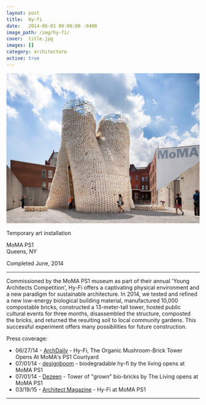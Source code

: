 ```yaml
---
layout: post
title:  Hy-fi
date:   2014-06-01 00:00:00 -0400
image_path:	/img/hy-fi/
cover:  title.jpg
images: []
category: architecture
active: true
---
```


![hy-fi](/img/hy-fi/01.jpg)

Temporary art installation

MoMA PS1<br>
Queens, NY

Completed June, 2014

---

Commissioned by the MoMA PS1 museum as part of their annual 'Young Architects Competition', Hy-Fi offers a captivating physical environment and a new paradigm for sustainable architecture. In 2014, we tested and refined a new low-energy biological building material, manufactured 10,000 compostable bricks, constructed a 13-meter-tall tower, hosted public cultural events for three months, disassembled the structure, composted the bricks, and returned the resulting soil to local community gardens. This successful experiment offers many possibilities for future construction.

Press coverage:

- 06/27/14 - [ArchDaily](http://www.archdaily.com/521266/hy-fi-the-organic-mushroom-brick-tower-opens-at-moma-s-ps1-courtyard) - Hy-Fi, The Organic Mushroom-Brick Tower Opens At MoMA's PS1 Courtyard
- 07/01/14 - [designboom](http://www.designboom.com/architecture/hy-fi-the-living-david-benjamin-moma-ps1-young-architects-program-2014-07-01-2014/) - biodegradable hy-fi by the living opens at MoMA PS1
- 07/01/14 - [Dezeen](https://www.dezeen.com/2014/07/01/tower-of-grown-bio-bricks-by-the-living-opens-at-moma-ps1-gallery/) - Tower of "grown" bio-bricks by The Living opens at MoMA PS1
- 03/19/15 - [Architect Magazine](http://www.architectmagazine.com/project-gallery/hy-fi) - Hy-Fi at MoMA PS1

---
